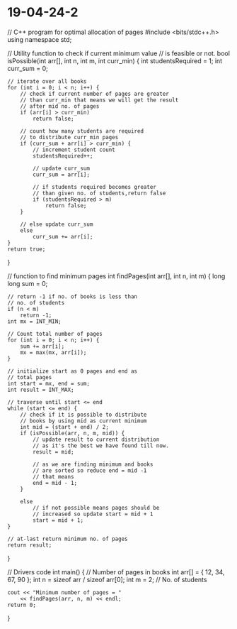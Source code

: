 # 19-04-24-2
// C++ program for optimal allocation of pages
#include <bits/stdc++.h>
using namespace std;

// Utility function to check if current minimum value
// is feasible or not.
bool isPossible(int arr[], int n, int m, int curr_min)
{
	int studentsRequired = 1;
	int curr_sum = 0;

	// iterate over all books
	for (int i = 0; i < n; i++) {
		// check if current number of pages are greater
		// than curr_min that means we will get the result
		// after mid no. of pages
		if (arr[i] > curr_min)
			return false;

		// count how many students are required
		// to distribute curr_min pages
		if (curr_sum + arr[i] > curr_min) {
			// increment student count
			studentsRequired++;

			// update curr_sum
			curr_sum = arr[i];

			// if students required becomes greater
			// than given no. of students,return false
			if (studentsRequired > m)
				return false;
		}

		// else update curr_sum
		else
			curr_sum += arr[i];
	}
	return true;
}

// function to find minimum pages
int findPages(int arr[], int n, int m)
{
	long long sum = 0;

	// return -1 if no. of books is less than
	// no. of students
	if (n < m)
		return -1;
	int mx = INT_MIN;

	// Count total number of pages
	for (int i = 0; i < n; i++) {
		sum += arr[i];
		mx = max(mx, arr[i]);
	}

	// initialize start as 0 pages and end as
	// total pages
	int start = mx, end = sum;
	int result = INT_MAX;

	// traverse until start <= end
	while (start <= end) {
		// check if it is possible to distribute
		// books by using mid as current minimum
		int mid = (start + end) / 2;
		if (isPossible(arr, n, m, mid)) {
			// update result to current distribution
			// as it's the best we have found till now.
			result = mid;

			// as we are finding minimum and books
			// are sorted so reduce end = mid -1
			// that means
			end = mid - 1;
		}

		else
			// if not possible means pages should be
			// increased so update start = mid + 1
			start = mid + 1;
	}

	// at-last return minimum no. of pages
	return result;
}

// Drivers code
int main()
{
	// Number of pages in books
	int arr[] = { 12, 34, 67, 90 };
	int n = sizeof arr / sizeof arr[0];
	int m = 2; // No. of students

	cout << "Minimum number of pages = "
		<< findPages(arr, n, m) << endl;
	return 0;
}

